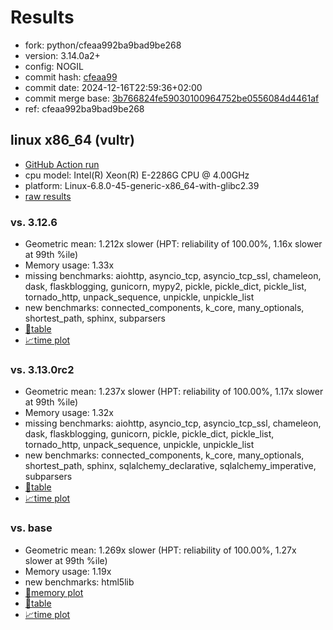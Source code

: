 # Results

- fork: python/cfeaa992ba9bad9be268
- version: 3.14.0a2+
- config: NOGIL
- commit hash: [cfeaa99](https://github.com/python/cpython/commit/cfeaa99)
- commit date: 2024-12-16T22:59:36+02:00
- commit merge base: [3b766824fe59030100964752be0556084d4461af](https://github.com/python/cpython/commit/3b766824fe59030100964752be0556084d4461af)
- ref: cfeaa992ba9bad9be268

## linux x86_64 (vultr)

- [GitHub Action run](https://github.com/facebookexperimental/free-threading-benchmarking/actions/runs/12363849799)
- cpu model: Intel(R) Xeon(R) E-2286G CPU @ 4.00GHz
- platform: Linux-6.8.0-45-generic-x86_64-with-glibc2.39
- [raw results](bm-20241216-vultr-x86_64-python-cfeaa992ba9bad9be268-3.14.0a2%2B-cfeaa99.json)

### vs. 3.12.6

- Geometric mean: 1.212x slower (HPT: reliability of 100.00%, 1.16x slower at 99th %ile)
- Memory usage: 1.33x
- missing benchmarks: aiohttp, asyncio_tcp, asyncio_tcp_ssl, chameleon, dask, flaskblogging, gunicorn, mypy2, pickle, pickle_dict, pickle_list, tornado_http, unpack_sequence, unpickle, unpickle_list
- new benchmarks: connected_components, k_core, many_optionals, shortest_path, sphinx, subparsers
- [📄table](bm-20241216-vultr-x86_64-python-cfeaa992ba9bad9be268-3.14.0a2%2B-cfeaa99-vs-3.12.6.md)
- [📈time plot](bm-20241216-vultr-x86_64-python-cfeaa992ba9bad9be268-3.14.0a2%2B-cfeaa99-vs-3.12.6.svg)

### vs. 3.13.0rc2

- Geometric mean: 1.237x slower (HPT: reliability of 100.00%, 1.17x slower at 99th %ile)
- Memory usage: 1.32x
- missing benchmarks: aiohttp, asyncio_tcp, asyncio_tcp_ssl, chameleon, dask, flaskblogging, gunicorn, pickle, pickle_dict, pickle_list, tornado_http, unpack_sequence, unpickle, unpickle_list
- new benchmarks: connected_components, k_core, many_optionals, shortest_path, sphinx, sqlalchemy_declarative, sqlalchemy_imperative, subparsers
- [📄table](bm-20241216-vultr-x86_64-python-cfeaa992ba9bad9be268-3.14.0a2%2B-cfeaa99-vs-3.13.0rc2.md)
- [📈time plot](bm-20241216-vultr-x86_64-python-cfeaa992ba9bad9be268-3.14.0a2%2B-cfeaa99-vs-3.13.0rc2.svg)

### vs. base

- Geometric mean: 1.269x slower (HPT: reliability of 100.00%, 1.27x slower at 99th %ile)
- Memory usage: 1.19x
- new benchmarks: html5lib
- [🧠memory plot](bm-20241216-vultr-x86_64-python-cfeaa992ba9bad9be268-3.14.0a2%2B-cfeaa99-vs-base-mem.svg)
- [📄table](bm-20241216-vultr-x86_64-python-cfeaa992ba9bad9be268-3.14.0a2%2B-cfeaa99-vs-base.md)
- [📈time plot](bm-20241216-vultr-x86_64-python-cfeaa992ba9bad9be268-3.14.0a2%2B-cfeaa99-vs-base.svg)

